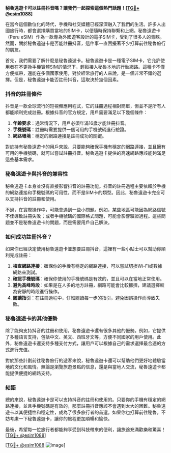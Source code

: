**秘魯遠遊卡可以註冊抖音嗎？讓我們一起探索這個熱門話題！[[TG💪+ @esim1088](https://t.me/s/esim1088)]**

在當今這個數位化的時代，手機和社交媒體已經深深融入了我們的生活。許多人出國旅行時，都會選擇購買當地的SIM卡，以便隨時保持聯繫和上網。秘魯遠遊卡（Peru eSIM）作為一款專為外國遊客設計的電子SIM卡，受到了很多人的青睞。然而，關於秘魯遠遊卡是否能註冊抖音，這件事一直困擾著不少打算前往秘魯旅行的朋友。

首先，我們需要了解什麼是秘魯遠遊卡。秘魯遠遊卡是一種電子SIM卡，它允許使用者在不更換手機實體SIM的情況下，輕鬆接入秘魯本地的行動網路。這種卡不僅方便攜帶，還能在多個國家使用，對於經常旅行的人來說，是一個非常不錯的選擇。但是，秘魯遠遊卡能否註冊抖音，這取決於幾個因素。

### 抖音的註冊條件

抖音是一款全球流行的短視頻應用程式，它的註冊過程相對簡單，但並不是所有人都能順利完成註冊。根據抖音的官方規定，用戶需要滿足以下幾個條件：

1. **年齡要求**：通常情況下，用戶必須年滿16歲才能註冊抖音。
2. **手機號碼**：註冊時需要提供一個可用的手機號碼進行驗證。
3. **網路環境**：穩定的網路連接是註冊成功的關鍵。

對於持有秘魯遠遊卡的用戶來說，只要能夠確保手機有穩定的網路連接，並且擁有可用的手機號碼，就可以嘗試註冊抖音。秘魯遠遊卡提供的高速網路應該能夠滿足這些基本需求。

### 秘魯遠遊卡與抖音的兼容性

秘魯遠遊卡本身並沒有直接影響抖音的註冊功能。抖音的註冊過程主要依賴於手機的網路連接和手機號碼的可用性，而不是SIM卡的類型。因此，秘魯遠遊卡完全可以支持抖音的註冊和使用。

不過，在實際操作中，可能會遇到一些小問題。例如，某些地區可能因為網路信號不佳導致註冊失敗；或者手機號碼的國際格式問題，可能會影響驗證過程。這些問題並不是秘魯遠遊卡的問題，而是需要用戶自己解決。

### 如何成功註冊抖音？

如果你已經決定使用秘魯遠遊卡並想要註冊抖音，這裡有一些小貼士可以幫助你順利完成註冊：

1. **檢查網路連接**：確保你的手機有穩定的網路連接，可以嘗試切換Wi-Fi或數據網路來測試。
2. **確認手機號碼**：確保你使用的手機號碼是有效的，並且可以在當地正常使用。
3. **避免高峰時段**：如果是在人多的地方註冊，網路可能會比較擁擠，建議選擇較為安靜的時段進行操作。
4. **閱讀指引**：在註冊過程中，仔細閱讀每一步的指引，避免因誤操作而導致失敗。

### 秘魯遠遊卡的其他優勢

除了能夠支持抖音的註冊和使用，秘魯遠遊卡還有很多其他的優勢。例如，它提供了多種語言支持，包括中文、英文、西班牙文等，方便不同國家的用戶使用。此外，秘魯遠遊卡還支持多種支付方式，讓用戶可以根據自己的需求選擇最合適的方式進行充值。

對於那些計劃前往秘魯旅行的遊客來說，秘魯遠遊卡還可以幫助他們更好地體驗當地的文化和風情。無論是瀏覽旅遊景點的信息，還是與當地人交流，秘魯遠遊卡都能提供便捷的網路支持。

### 結語

總的來說，秘魯遠遊卡是可以支持抖音的註冊和使用的。只要你的手機有穩定的網路連接，並且手機號碼是有效的，那麼註冊抖音應該不會遇到太大的困難。秘魯遠遊卡以其便捷性和穩定性，成為了很多旅行者的首選。如果你也打算前往秘魯，不妨考慮一下秘魯遠遊卡，讓你的旅程更加順暢和愉快。

最後，希望每一位旅行者都能夠享受到科技帶來的便利，讓旅途充滿歡樂和驚喜！[[TG💪+ @esim1088](https://t.me/s/esim1088)] 

[[TG💪+ @esim1088](https://t.me/s/esim1088) ![Image](https://i.postimg.cc/4NQfJmqS/Snipaste-2025-05-13-00-14-12.png)]